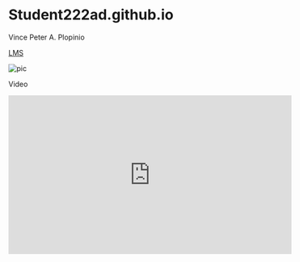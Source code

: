 # Student222ad.github.io
Vince Peter A. Plopinio

[LMS](https://jhs.adnu.edu.ph)

![pic](https://jhs.adnu.edu.ph/pluginfile.php/17662/mod_page/content/6/golden_knight_classic1.png)

Video
<iframe width="560" height="315" src="https://www.youtube.com/embed/Sbz8Abbwk1E?si=U_6leHMQTTiBNubP" title="YouTube video player" frameborder="0" allow="accelerometer; autoplay; clipboard-write; encrypted-media; gyroscope; picture-in-picture; web-share" allowfullscreen></iframe>

